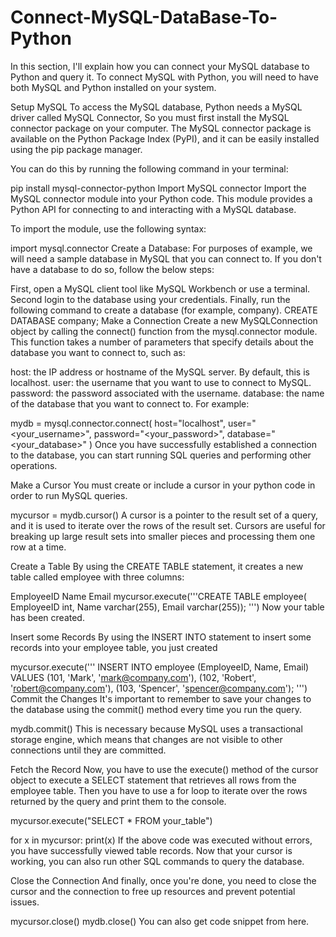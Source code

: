 # Connect-MySQL-DataBase-To-Python
In this section, I'll explain how you can connect your MySQL database to Python and query it. To connect MySQL with Python, you will need to have both MySQL and Python installed on your system.

Setup MySQL
To access the MySQL database, Python needs a MySQL driver called MySQL Connector, So you must first install the MySQL connector package on your computer. The MySQL connector package is available on the Python Package Index (PyPI), and it can be easily installed using the pip package manager.

You can do this by running the following command in your terminal:

pip install mysql-connector-python
Import MySQL connector
Import the MySQL connector module into your Python code. This module provides a Python API for connecting to and interacting with a MySQL database.

To import the module, use the following syntax:

import mysql.connector
Create a Database:
For purposes of example, we will need a sample database in MySQL that you can connect to. If you don't have a database to do so, follow the below steps:

First, open a MySQL client tool like MySQL Workbench or use a terminal.
Second login to the database using your credentials.
Finally, run the following command to create a database (for example, company).
CREATE DATABASE company;
Make a Connection
Create a new MySQLConnection object by calling the connect() function from the mysql.connector module. This function takes a number of parameters that specify details about the database you want to connect to, such as:

host: the IP address or hostname of the MySQL server. By default, this is localhost.
user: the username that you want to use to connect to MySQL.
password: the password associated with the username.
database: the name of the database that you want to connect to.
For example:

mydb = mysql.connector.connect(
  host="localhost",
  user="<your_username>",
  password="<your_password>",
  database="<your_database>"
)
Once you have successfully established a connection to the database, you can start running SQL queries and performing other operations.

Make a Cursor
You must create or include a cursor in your python code in order to run MySQL queries.

mycursor = mydb.cursor()
A cursor is a pointer to the result set of a query, and it is used to iterate over the rows of the result set. Cursors are useful for breaking up large result sets into smaller pieces and processing them one row at a time.

Create a Table
By using the CREATE TABLE statement, it creates a new table called employee with three columns:

EmployeeID	Name	Email
mycursor.execute('''CREATE TABLE employee(
    EmployeeID int,
    Name varchar(255),
    Email varchar(255));
''')
Now your table has been created.

Insert some Records
By using the INSERT INTO statement to insert some records into your employee table, you just created

mycursor.execute('''
  INSERT INTO employee (EmployeeID, Name, Email)
    VALUES (101, 'Mark', 'mark@company.com'),
           (102, 'Robert', 'robert@company.com'),
           (103, 'Spencer', 'spencer@company.com');
''')
Commit the Changes
It's important to remember to save your changes to the database using the commit() method every time you run the query.

mydb.commit()
This is necessary because MySQL uses a transactional storage engine, which means that changes are not visible to other connections until they are committed.

Fetch the Record
Now, you have to use the execute() method of the cursor object to execute a SELECT statement that retrieves all rows from the employee table. Then you have to use a for loop to iterate over the rows returned by the query and print them to the console.

mycursor.execute("SELECT * FROM your_table")

for x in mycursor:
  print(x)
If the above code was executed without errors, you have successfully viewed table records. Now that your cursor is working, you can also run other SQL commands to query the database.

Close the Connection
And finally, once you're done, you need to close the cursor and the connection to free up resources and prevent potential issues.

mycursor.close()
mydb.close()
You can also get code snippet from here.

